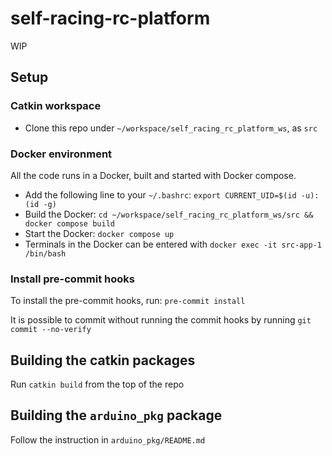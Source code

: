 # self-racing-rc-platform

WIP

## Setup

### Catkin workspace

* Clone this repo under `~/workspace/self_racing_rc_platform_ws`, as `src`

### Docker environment

All the code runs in a Docker, built and started with Docker compose.

* Add the following line to your `~/.bashrc`: `export CURRENT_UID=$(id -u):(id -g)`
* Build the Docker: `cd ~/workspace/self_racing_rc_platform_ws/src && docker compose build`
* Start the Docker: `docker compose up`
* Terminals in the Docker can be entered with `docker exec -it src-app-1 /bin/bash`

### Install pre-commit hooks

To install the pre-commit hooks, run: `pre-commit install`

It is possible to commit without running the commit hooks by running `git commit --no-verify`

## Building the catkin packages

Run `catkin build` from the top of the repo

## Building the `arduino_pkg` package

Follow the instruction in `arduino_pkg/README.md`
